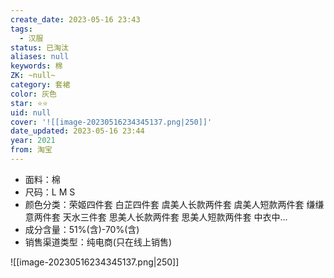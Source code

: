 ```yaml
---
create_date: 2023-05-16 23:43
tags:
  - 汉服
status: 已淘汰
aliases: null
keywords: 棉
ZK: ~null~
category: 套裙
color: 灰色
star: ⭐⭐
uid: null
cover: '![[image-20230516234345137.png|250]]'
date_updated: 2023-05-16 23:44
year: 2021
from: 淘宝
---
```


-   面料：棉
-   尺码：L M S
-   颜色分类：荣姬四件套 白芷四件套 虞美人长款两件套 虞美人短款两件套 缣缣意两件套 天水三件套 思美人长款两件套 思美人短款两件套 中衣中...
-   成分含量：51%(含)-70%(含)
-   销售渠道类型：纯电商(只在线上销售)

![[image-20230516234345137.png|250]]
